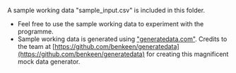 A sample working data "sample_input.csv" is included in this folder.
- Feel free to use the sample working data to experiment with the programme.
- Sample working data is generated using ["generatedata.com"](https://generatedata.com/). Credits to the team at [https://github.com/benkeen/generatedata](https://github.com/benkeen/generatedata) for creating this magnificent mock data generator.
